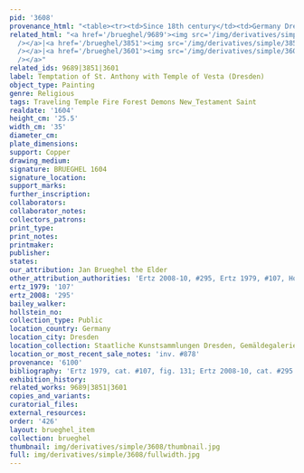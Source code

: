 ```yaml
---
pid: '3608'
provenance_html: "<table><tr><td>Since 18th century</td><td>Germany Dresden</td><td>Gemaldegalerie</td></tr></table>"
related_html: "<a href='/brueghel/9689'><img src='/img/derivatives/simple/9689/thumbnail.jpg'
  /></a>|<a href='/brueghel/3851'><img src='/img/derivatives/simple/3851/thumbnail.jpg'
  /></a>|<a href='/brueghel/3601'><img src='/img/derivatives/simple/3601/thumbnail.jpg'
  /></a>"
related_ids: 9689|3851|3601
label: Temptation of St. Anthony with Temple of Vesta (Dresden)
object_type: Painting
genre: Religious
tags: Traveling Temple Fire Forest Demons New_Testament Saint
realdate: '1604'
height_cm: '25.5'
width_cm: '35'
diameter_cm:
plate_dimensions:
support: Copper
drawing_medium:
signature: BRUEGHEL 1604
signature_location:
support_marks:
further_inscription:
collaborators:
collaborator_notes:
collectors_patrons:
print_type:
print_notes:
printmaker:
publisher:
states:
our_attribution: Jan Brueghel the Elder
other_attribution_authorities: 'Ertz 2008-10, #295, Ertz 1979, #107, Honig database'
ertz_1979: '107'
ertz_2008: '295'
bailey_walker:
hollstein_no:
collection_type: Public
location_country: Germany
location_city: Dresden
location_collection: Staatliche Kunstsammlungen Dresden, Gemäldegalerie Alte Meister
location_or_most_recent_sale_notes: 'inv. #878'
provenance: '6100'
bibliography: 'Ertz 1979, cat. #107, fig. 131; Ertz 2008-10, cat. #295'
exhibition_history:
related_works: 9689|3851|3601
copies_and_variants:
curatorial_files:
external_resources:
order: '426'
layout: brueghel_item
collection: brueghel
thumbnail: img/derivatives/simple/3608/thumbnail.jpg
full: img/derivatives/simple/3608/fullwidth.jpg
---
```

